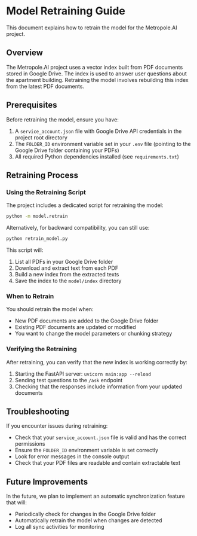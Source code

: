 # Model Retraining Guide

This document explains how to retrain the model for the Metropole.AI project.

## Overview

The Metropole.AI project uses a vector index built from PDF documents stored in Google Drive. The index is used to answer user questions about the apartment building. Retraining the model involves rebuilding this index from the latest PDF documents.

## Prerequisites

Before retraining the model, ensure you have:

1. A `service_account.json` file with Google Drive API credentials in the project root directory
2. The `FOLDER_ID` environment variable set in your `.env` file (pointing to the Google Drive folder containing your PDFs)
3. All required Python dependencies installed (see `requirements.txt`)

## Retraining Process

### Using the Retraining Script

The project includes a dedicated script for retraining the model:

```bash
python -m model.retrain
```

Alternatively, for backward compatibility, you can still use:

```bash
python retrain_model.py
```

This script will:
1. List all PDFs in your Google Drive folder
2. Download and extract text from each PDF
3. Build a new index from the extracted texts
4. Save the index to the `model/index` directory

### When to Retrain

You should retrain the model when:
- New PDF documents are added to the Google Drive folder
- Existing PDF documents are updated or modified
- You want to change the model parameters or chunking strategy

### Verifying the Retraining

After retraining, you can verify that the new index is working correctly by:
1. Starting the FastAPI server: `uvicorn main:app --reload`
2. Sending test questions to the `/ask` endpoint
3. Checking that the responses include information from your updated documents

## Troubleshooting

If you encounter issues during retraining:

- Check that your `service_account.json` file is valid and has the correct permissions
- Ensure the `FOLDER_ID` environment variable is set correctly
- Look for error messages in the console output
- Check that your PDF files are readable and contain extractable text

## Future Improvements

In the future, we plan to implement an automatic synchronization feature that will:
- Periodically check for changes in the Google Drive folder
- Automatically retrain the model when changes are detected
- Log all sync activities for monitoring
